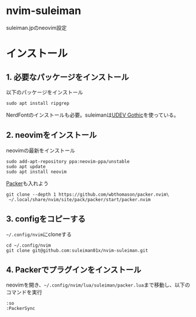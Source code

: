 # nvim-suleiman
suleiman.jpのneovim設定

# インストール
## 1. 必要なパッケージをインストール
以下のパッケージをインストール
```
sudo apt install ripgrep
```
NerdFontのインストールも必要。suleimanは[UDEV Gothic](https://github.com/yuru7/udev-gothic)を使っている。
## 2. neovimをインストール
neovimの最新をインストール
```
sudo add-apt-repository ppa:neovim-ppa/unstable
sudo apt update
sudo apt install neovim
```
[Packer](https://github.com/wbthomason/packer.nvim)も入れよう
```
git clone --depth 1 https://github.com/wbthomason/packer.nvim\
 ~/.local/share/nvim/site/pack/packer/start/packer.nvim
```
## 3. configをコピーする
`~/.config/nvim`にcloneする

```
cd ~/.config/nvim
git clone git@github.com:suleiman01x/nvim-suleiman.git
```

## 4. Packerでプラグインをインストール
neovimを開き、`~/.config/nvim/lua/suleiman/packer.lua`まで移動し、以下のコマンドを実行
```
:so
:PackerSync
```
